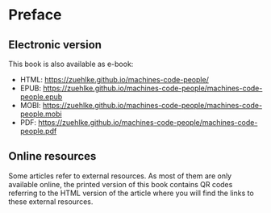  # Preface

 ## Electronic version

 This book is also available as e-book:

* HTML: https://zuehlke.github.io/machines-code-people/
* EPUB: https://zuehlke.github.io/machines-code-people/machines-code-people.epub
* MOBI: https://zuehlke.github.io/machines-code-people/machines-code-people.mobi
* PDF: https://zuehlke.github.io/machines-code-people/machines-code-people.pdf

 ## Online resources

 Some articles refer to external resources. As most of them are only available online, the printed version of this book contains QR codes referring to the HTML version of the article where you will find the links to these external resources.